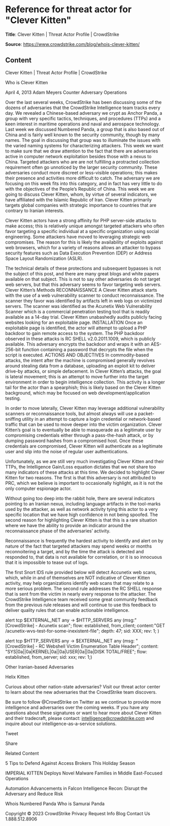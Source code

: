 # Reference for threat actor for "Clever Kitten"

**Title**: Clever Kitten | Threat Actor Profile | CrowdStrike

**Source**: https://www.crowdstrike.com/blog/whois-clever-kitten/

## Content






 







Clever Kitten | Threat Actor Profile | CrowdStrike






































































 



Who is Clever Kitten

April 4, 2013 Adam Meyers Counter Adversary Operations 




Over the last several weeks, CrowdStrike has been discussing some of the dozens of adversaries that the CrowdStrike Intelligence team tracks every day. We revealed a Chinese-based adversary we crypt as Anchor Panda, a group with very specific tactics, techniques, and procedures (TTPs) and a keen interest in maritime operations and naval and aerospace technology. Last week we discussed Numbered Panda, a group that is also based out of China and is fairly well known to the security community, though by many names. The goal in discussing that group was to illuminate the issues with the varied naming systems for characterizing attackers. This week we want to make sure that we draw attention to the fact that there are adversaries active in computer network exploitation besides those with a nexus to China.
Targeted attackers who are are not fulfilling a protracted collection requirement often go unnoticed by the larger security community. These adversaries conduct more discreet or less-visible operations; this makes their presence and activities more difficult to catch. The adversary we are focusing on this week fits into this category, and in fact has very little to do with the objectives of the People’s Republic of China. This week we are going to discuss Clever Kitten, whom, by virtue of several indicators, we have affiliated with the Islamic Republic of Iran. Clever Kitten primarily targets global companies with strategic importance to countries that are contrary to Iranian interests.

Clever Kitten actors have a strong affinity for PHP server-side attacks to make access; this is relatively unique amongst targeted attackers who often favor targeting a specific individual at a specific organization using social engineering. Some attackers have moved to leveraging strategic web compromises. The reason for this is likely the availability of exploits against web browsers, which for a variety of reasons allows an attacker to bypass security features such as Data Execution Prevention (DEP) or Address Space Layout Randomization (ASLR).

The technical details of these protections and subsequent bypasses is not the subject of this post, and there are many great blogs and white papers available on that subject. This is not to say other adversaries do not target web servers, but that this adversary seems to favor targeting web servers.
Clever Kitten’s Methods
RECONNAISSANCE
A Clever Kitten attack starts with the use of a web vulnerability scanner to conduct reconnaissance. The scanner they favor was identified by artifacts left in web logs on victimized servers. The scanner was identified as the Acunetix Web Vulnerability Scanner which is a commercial penetration testing tool that is readily available as a 14-day trial. Clever Kitten unabashedly audits publicly facing websites looking for an exploitable page.
INSTALLATION
Once an exploitable page is identified, the actor will attempt to upload a PHP backdoor to gain remote access to the system. The PHP backdoor observed in these attacks is RC SHELL v2.0.2011.1009, which is publicly available. This adversary encrypts the backdoor and wraps it with an AES-256-bit function containing a password that decrypts the file when the script is executed.
ACTIONS AND OBJECTIVES
In commodity-based attacks, the intent after the machine is compromised generally revolves around stealing data from a database, uploading an exploit kit to deliver drive-by attacks, or simple defacement. In Clever Kitten’s attacks, the goal is lateral movement; this is an attempt to move further into the target environment in order to begin intelligence collection. This activity is a longer tail for the actor than a spearphish; this is likely based on the Clever Kitten background, which may be focused on web development/application testing.

In order to move laterally, Clever Kitten may leverage additional vulnerability scanners or reconnaissance tools, but almost always will use a packet-sniffing utility in an attempt to capture a login credential or network-based traffic that can be used to move deeper into the victim organization. Clever Kitten’s goal is to eventually be able to masquerade as a legitimate user by compromising credentials either through a pass-the-hash attack, or by dumping password hashes from a compromised host. Once these credentials are compromised, Clever Kitten will authenticate as a legitimate user and slip into the noise of regular user authentications.

Unfortunately, as we are still very much investigating Clever Kitten and their TTPs, the Intelligence Gain/Loss equation dictates that we not share too many indicators of these attacks at this time. We decided to highlight Clever Kitten for two reasons. The first is that this adversary is not attributed to PRC, which we believe is important to occasionally highlight, as it is not the only computer espionage actor.

Without going too deep into the rabbit hole, there are several indicators pointing to an Iranian nexus, including language artifacts in the tool-marks used by the attacker, as well as network activity tying this actor to a very specific location that we have high confidence in not being spoofed. The second reason for highlighting Clever Kitten is that this is a rare situation where we have the ability to provide an indicator around the reconnaissance phase of the adversaries’ activity.

Reconnaissance is frequently the hardest activity to identify and alert on by nature of the fact that targeted attackers may spend weeks or months reconnoitering a target, and by the time the attack is detected and responded to, that data is not available for correlation, or it is so innocuous that it is impossible to tease out of logs.

The first Snort IDS rule provided below will detect Accunetix web scans, which, while in and of themselves are NOT indicative of Clever Kitten activity, may help organizations identify web scans that may relate to a more serious problem. The second rule addresses the RC SHELL response that is sent from the victim in nearly every response to the attacker. The CrowdStrike Intelligence team received some great community feedback from the previous rule releases and will continue to use this feedback to deliver quality rules that can enable actionable intelligence.

alert tcp $EXTERNAL_NET any -> $HTTP_SERVERS any (msg:"[CrowdStrike] - Acunetix scan"; flow: established, from_client; content:"GET /acunetix-wvs-test-for-some-inexistent-file"; depth: 47; sid: XXX; rev: 1; ) 

alert tcp $HTTP_SERVERS any -> $EXTERNAL_NET any (msg: "[CrowdStrike] - RC Webshell Victim Enumeration Table Header"; content: "SYS</td>|0a|<td align="center" class="topt">|0a|KERNEL</td>|0a|<td align="center" class="topt">|0a|USER</td>|0a|<td align="center" class="topt">|0a|DISK TOTAL/FREE</td>"; flow: established, from_server; sid: xxx; rev: 1;)

Other Iranian-based Adversaries 

Helix Kitten

Curious about other nation-state adversaries? Visit our threat actor center to learn about the new adversaries that the CrowdStrike team discovers.

Be sure to follow @CrowdStrike on Twitter as we continue to provide more intelligence and adversaries over the coming weeks. If you have any questions about these signatures or want to hear more about Clever Kitten and their tradecraft, please contact: intelligence@crowdstrike.com and inquire about our intelligence-as-a-service solutions.






Tweet





Share





Related Content






5 Tips to Defend Against Access Brokers This Holiday Season








IMPERIAL KITTEN Deploys Novel Malware Families in Middle East-Focused Operations








Automation Advancements in Falcon Intelligence Recon: Disrupt the Adversary and Reduce Risk











 Whois Numbered Panda
Who is Samurai Panda 









 
















Copyright © 2023 CrowdStrike
Privacy
Request Info
Blog
Contact Us
1.888.512.8906














